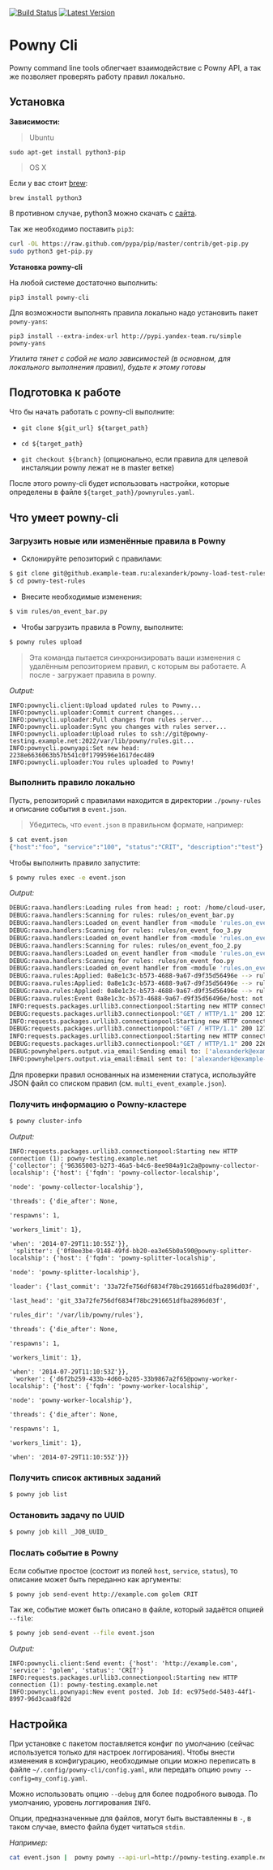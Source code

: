 [![Build Status](https://travis-ci.org/shoonoise/powny-cli.svg?branch=rename)](https://travis-ci.org/shoonoise/powny-cli)
[![Latest Version](https://pypip.in/v/powny-cli/badge.png)](https://pypi.python.org/pypi/powny-cli/)

Powny Cli
=================

Powny command line tools облегчает взаимодействие с Powny API, а так же позволяет проверять работу правил локально.

Установка
-------

**Зависимости:**
> Ubuntu

`sudo apt-get install python3-pip`

> OS X

Если у вас стоит [brew](http://brew.sh/):

`brew install python3`

В противном случае, python3 можно скачать с [сайта](https://www.python.org/download).

Так же необходимо поставить `pip3`:

```bash
curl -OL https://raw.github.com/pypa/pip/master/contrib/get-pip.py
sudo python3 get-pip.py
```

**Установка powny-cli**

На любой системе достаточно выполнить:

`pip3 install powny-cli`

Для возможности выполнять правила локально надо установить пакет `powny-yans`:

`pip3 install --extra-index-url http://pypi.yandex-team.ru/simple powny-yans`


*Утилита тянет с собой не мало зависимостей (в основном, для локального выполнения правил), будьте к этому готовы*

Подготовка к работе
------
Что бы начать работать с powny-cli выполните:

- `git clone ${git_url} ${target_path}`

- `cd ${target_path}`

- `git checkout ${branch}` (опционально, если правила для целевой инсталяции powny лежат не в master ветке)

После этого powny-cli будет использовать настройки, которые определены в файле `${target_path}/pownyrules.yaml`.

Что умеет powny-cli
-------

### Загрузить новые или изменённые правила в Powny

+ Склонируйте репозиторий с правилами:

```bash
$ git clone git@github.example-team.ru:alexanderk/powny-load-test-rules.git
$ cd powny-test-rules
```

+ Внесите необходимые изменения:

```bash
$ vim rules/on_event_bar.py
```

+ Чтобы загрузить правила в Powny, выполните:

```bash
$ powny rules upload
```

> Эта команда пытается синхронизировать ваши изменения с удалённым репозиторием правил, с которым вы работаете.
> А после - загружает правила в powny.

*Output:*

```
INFO:pownycli.client:Upload updated rules to Powny...
INFO:pownycli.uploader:Commit current changes...
INFO:pownycli.uploader:Pull changes from rules server...
INFO:pownycli.uploader:Sync you changes with rules server...
INFO:pownycli.uploader:Upload rules to ssh://git@powny-testing.example.net:2022/var/lib/powny/rules.git...
INFO:pownycli.pownyapi:Set new head: 2238e6636063b57b541c0f1799596e1617dec489
INFO:pownycli.uploader:You rules uploaded to Powny!
```


### Выполнить правило локально

Пусть, репозиторий с правилами находится в директории `./powny-rules` и описание события в  `event.json`.

> Убедитесь, что `event.json` в правильном формате, например:

```bash
$ cat event.json
{"host":"foo", "service":"100", "status":"CRIT", "description":"test"}
````

Чтобы выполнить правило запустите:

```bash
$ powny rules exec -e event.json
```

*Output:*

```bash
DEBUG:raava.handlers:Loading rules from head: ; root: /home/cloud-user/powny-cli-test/powny-rules
DEBUG:raava.handlers:Scanning for rules: rules/on_event_bar.py
DEBUG:raava.handlers:Loaded on_event handler from <module 'rules.on_event_bar' from '/home/cloud-user/powny-cli-test/powny-rules/rules/on_event_bar.py'>
DEBUG:raava.handlers:Scanning for rules: rules/on_event_foo_3.py
DEBUG:raava.handlers:Loaded on_event handler from <module 'rules.on_event_foo_3' from '/home/cloud-user/powny-cli-test/powny-rules/rules/on_event_foo_3.py'>
DEBUG:raava.handlers:Scanning for rules: rules/on_event_foo_2.py
DEBUG:raava.handlers:Loaded on_event handler from <module 'rules.on_event_foo_2' from '/home/cloud-user/powny-cli-test/powny-rules/rules/on_event_foo_2.py'>
DEBUG:raava.handlers:Scanning for rules: rules/on_event_foo.py
DEBUG:raava.handlers:Loaded on_event handler from <module 'rules.on_event_foo' from '/home/cloud-user/powny-cli-test/powny-load-test-rules/rules/on_event_foo.py'>
DEBUG:raava.rules:Applied: 0a8e1c3c-b573-4688-9a67-d9f35d56496e --> rules.on_event_foo_3.on_event
DEBUG:raava.rules:Applied: 0a8e1c3c-b573-4688-9a67-d9f35d56496e --> rules.on_event_foo_2.on_event
DEBUG:raava.rules:Applied: 0a8e1c3c-b573-4688-9a67-d9f35d56496e --> rules.on_event_foo.on_event
DEBUG:raava.rules:Event 0a8e1c3c-b573-4688-9a67-d9f35d56496e/host: not matched with <cmp eq(bar)>; handler: rules.on_event_bar.on_event
INFO:requests.packages.urllib3.connectionpool:Starting new HTTP connection (1): example.com
DEBUG:requests.packages.urllib3.connectionpool:"GET / HTTP/1.1" 200 1270
INFO:requests.packages.urllib3.connectionpool:Starting new HTTP connection (1): example.com
DEBUG:requests.packages.urllib3.connectionpool:"GET / HTTP/1.1" 200 1270
INFO:requests.packages.urllib3.connectionpool:Starting new HTTP connection (1): powny-testing.example.net
DEBUG:requests.packages.urllib3.connectionpool:"GET / HTTP/1.1" 200 226
DEBUG:pownyhelpers.output.via_email:Sending email to: ['alexanderk@example-team.ru']; cc: []; via SMTP None@localhost
INFO:pownyhelpers.output.via_email:Email sent to: ['alexanderk@example-team.ru']; cc: []
```

Для проверки правил основанных на изменении статуса, используйте JSON файл со списком правил 
(см. `multi_event_example.json`).


### Получить информацию о Powny-кластере

```bash
$ powny cluster-info
```

*Output:*

```
INFO:requests.packages.urllib3.connectionpool:Starting new HTTP connection (1): powny-testing.example.net
{'collector': {'96365003-b273-46a5-b4c6-8ee984a91c2a@powny-collector-localship': {'host': {'fqdn': 'powny-collector-localship',
                                                                                         'node': 'powny-collector-localship'},
                                                                                'threads': {'die_after': None,
                                                                                            'respawns': 1,
                                                                                            'workers_limit': 1},
                                                                                'when': '2014-07-29T11:10:55Z'}},
 'splitter': {'0f8ee3be-9148-49fd-bb20-ea3e65b0a590@powny-splitter-localship': {'host': {'fqdn': 'powny-splitter-localship',
                                                                                       'node': 'powny-splitter-localship'},
                                                                              'loader': {'last_commit': '33a72fe756df6834f78bc2916651dfba2896d03f',
                                                                                         'last_head': 'git_33a72fe756df6834f78bc2916651dfba2896d03f',
                                                                                         'rules_dir': '/var/lib/powny/rules'},
                                                                              'threads': {'die_after': None,
                                                                                          'respawns': 1,
                                                                                          'workers_limit': 1},
                                                                              'when': '2014-07-29T11:10:53Z'}},
 'worker': {'d6f2b259-433b-4d60-b205-33b9867a2f65@powny-worker-localship': {'host': {'fqdn': 'powny-worker-localship',
                                                                                   'node': 'powny-worker-localship'},
                                                                          'threads': {'die_after': None,
                                                                                      'respawns': 1,
                                                                                      'workers_limit': 1},
                                                                          'when': '2014-07-29T11:10:55Z'}}}
```


### Получить список активных заданий

```bash
$ powny job list
```

### Остановить задачу по UUID

```bash
$ powny job kill _JOB_UUID_
```


### Послать событие в Powny

Если событие простое (состоит из полей `host`, `service`, `status`), то описание может быть переданно как аргументы:

```bash
$ powny job send-event http://example.com golem CRIT
```

Так же, событие может быть описано в файле, который задаётся опцией `--file`:

```bash
$ powny job send-event --file event.json
```

*Output:*

```
INFO:pownycli.client:Send event: {'host': 'http://example.com', 'service': 'golem', 'status': 'CRIT'}
INFO:requests.packages.urllib3.connectionpool:Starting new HTTP connection (1): powny-testing.example.net
INFO:pownycli.pownyapi:New event posted. Job Id: ec975edd-5403-44f1-8997-96d3caa8f82d
```

Настройка
--------

При установке с пакетом поставляется конфиг по умолчанию (сейчас используется только для настроек логгирования).
Чтобы внести изменения в конфигурацию, необходимые опции можно переписать в файле `~/.config/powny-cli/config.yaml`,
или передать опцию `powny --config=my_config.yaml`.

Можно использовать опцию `--debug` для более подробного вывода. По умолчанию, уровень логгирования `INFO`.

Опции, предназначенные для файлов, могут быть выставленны в `-`, в таком случае, вместо файла будет читаться `stdin`.


*Например:*

```bash
cat event.json |  powny powny --api-url=http://powny-testing.example.net send-event --file -
```

